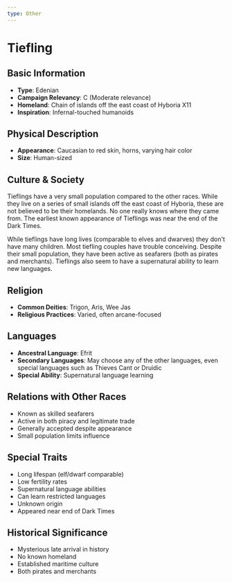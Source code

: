 ```yaml
---
type: Other
---
```


# Tiefling

## Basic Information
- **Type**: Edenian
- **Campaign Relevancy**: C (Moderate relevance)
- **Homeland**: Chain of islands off the east coast of Hyboria X11
- **Inspiration**: Infernal-touched humanoids

## Physical Description
- **Appearance**: Caucasian to red skin, horns, varying hair color
- **Size**: Human-sized

## Culture & Society
Tieflings have a very small population compared to the other races. While they live on a series of small islands off the east coast of Hyboria, these are not believed to be their homelands. No one really knows where they came from. The earliest known appearance of Tieflings was near the end of the Dark Times.

While tieflings have long lives (comparable to elves and dwarves) they don't have many children. Most tiefling couples have trouble conceiving. Despite their small population, they have been active as seafarers (both as pirates and merchants). Tieflings also seem to have a supernatural ability to learn new languages.

## Religion
- **Common Deities**: Trigon, Aris, Wee Jas
- **Religious Practices**: Varied, often arcane-focused

## Languages
- **Ancestral Language**: Efrit
- **Secondary Languages**: May choose any of the other languages, even special languages such as Thieves Cant or Druidic
- **Special Ability**: Supernatural language learning

## Relations with Other Races
- Known as skilled seafarers
- Active in both piracy and legitimate trade
- Generally accepted despite appearance
- Small population limits influence

## Special Traits
- Long lifespan (elf/dwarf comparable)
- Low fertility rates
- Supernatural language abilities
- Can learn restricted languages
- Unknown origin
- Appeared near end of Dark Times

## Historical Significance
- Mysterious late arrival in history
- No known homeland
- Established maritime culture
- Both pirates and merchants